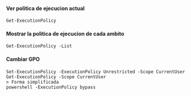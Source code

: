#### Ver politica de ejecucion actual
```Get-ExecutionPolicy```

#### Mostrar la politica de ejecucion de cada ambito
```Get-ExecutionPolicy -List```

#### Cambiar GPO
```
Set-ExecutionPolicy -ExecutionPolicy Unrestricted -Scope CurrentUser
Get-ExecutionPolicy -Scope CurrentUser
> Forma simplificada
powershell -ExecutionPolicy bypass
```


